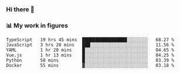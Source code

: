 ### Hi there 👋

### 📊 My work in figures

<!--START_SECTION:waka-->

```text
TypeScript   19 hrs 45 mins  █████████████████░░░░░░░░   68.27 %
JavaScript   3 hrs 20 mins   ███░░░░░░░░░░░░░░░░░░░░░░   11.56 %
YAML         1 hr 20 mins    █░░░░░░░░░░░░░░░░░░░░░░░░   04.65 %
Vue.js       1 hr 13 mins    █░░░░░░░░░░░░░░░░░░░░░░░░   04.25 %
Python       58 mins         █░░░░░░░░░░░░░░░░░░░░░░░░   03.39 %
Docker       55 mins         ▓░░░░░░░░░░░░░░░░░░░░░░░░   03.18 %
```

<!--END_SECTION:waka-->
